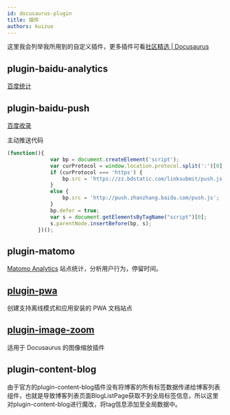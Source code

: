 ```yaml
---
id: docusaurus-plugin
title: 插件
authors: kuizuo
---
```


这里我会列举我所用到的自定义插件，更多插件可看[社区精选 | Docusaurus](https://docusaurus.io/zh-CN/community/resources#community-plugins)

## plugin-baidu-analytics

[百度统计](https://tongji.baidu.com/web/welcome/login)

## plugin-baidu-push

[百度收录](https://ziyuan.baidu.com/dailysubmit/index)

主动推送代码

```javascript
(function(){
              var bp = document.createElement('script');
              var curProtocol = window.location.protocol.split(':')[0];
              if (curProtocol === 'https') {
                  bp.src = 'https://zz.bdstatic.com/linksubmit/push.js';
              }
              else {
                  bp.src = 'http://push.zhanzhang.baidu.com/push.js';
              }
              bp.defer = true;
              var s = document.getElementsByTagName("script")[0];
              s.parentNode.insertBefore(bp, s);
          })();
```

## plugin-matomo

[Matomo Analytics](https://matomo.org/) 站点统计，分析用户行为，停留时间。

## [plugin-pwa](https://docusaurus.io/zh-CN/docs/api/plugins/@docusaurus/plugin-pwa)

创建支持离线模式和应用安装的 PWA 文档站点

## [plugin-image-zoom](https://github.com/flexanalytics/plugin-image-zoom)

适用于 Docusaurus 的图像缩放插件

## plugin-content-blog

由于官方的plugin-content-blog插件没有将博客的所有标签数据传递给博客列表组件，也就是导致博客列表页面BlogListPage获取不到全局标签信息，所以这里对plugin-content-blog进行魔改，将tag信息添加至全局数据中。

